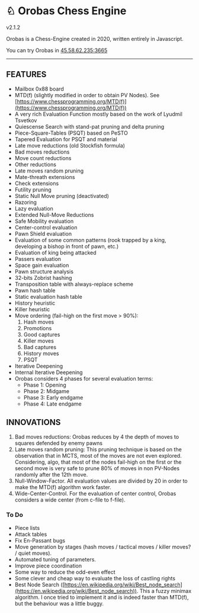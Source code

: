 # ♘ Orobas Chess Engine
v2.1.2

Orobas is a Chess-Engine created in 2020, written entirely in Javascript.

You can try Orobas in [45.58.62.235:3665](http://45.58.62.235:3665)

--------------
## FEATURES
* Mailbox 0x88 board
* MTD(f) (slightly modified in order to obtain PV Nodes). See [https://www.chessprogramming.org/MTD(f)](https://www.chessprogramming.org/MTD(f))
* A very rich Evaluation Function mostly based on the work of Lyudmil Tsvetkov
* Quiescense Search with stand-pat pruning and delta pruning
* Piece-Square-Tables (PSQT) based on PeSTO
* Tapered Evaluation for PSQT and material
* Late move reductions (old Stockfish formula)
* Bad moves reductions
* Move count reductions
* Other reductions
* Late moves random pruning
* Mate-threath extensions
* Check extensions
* Futility pruning
* Static Null Move pruning (deactivated)
* Razoring
* Lazy evaluation
* Extended Null-Move Reductions
* Safe Mobility evaluation
* Center-control evaluation
* Pawn Shield evaluation
* Evaluation of some common patterns (rook trapped by a king, developing a bishop in front of pawn, etc.)
* Evaluation of king being attacked
* Passers evaluation
* Space gain evaluation
* Pawn structure analysis
* 32-bits Zobrist hashing
* Transposition table with always-replace scheme
* Pawn hash table
* Static evaluation hash table
* History heuristic
* Killer heuristic
* Move ordering (fail-high on the first move > 90%):
  1. Hash moves
  2. Promotions
  3. Good captures
  4. Killer moves
  5. Bad captures
  6. History moves
  7. PSQT
* Iterative Deepening
* Internal Iterative Deepening
* Orobas considers 4 phases for several evaluation terms:
  * Phase 1: Opening
  * Phase 2: Midgame
  * Phase 3: Early endgame
  * Phase 4: Late endgame

## INNOVATIONS

1. Bad moves reductions: Orobas reduces by 4 the depth of moves to squares defended by enemy pawns
2. Late moves random pruning: This pruning technique is based on the observation that in MCTS, most of the moves are not even explored. Considering, algo, that most of the nodes fail-high on the first or the second move is very safe to prune 80% of moves in non PV-Nodes randomly after the 12th move.
3. Null-Window-Factor. All evaluation values are divided by 20 in order to make the MTD(f) algorithm work faster.
4. Wide-Center-Control. For the evaluation of center control, Orobas considers a wide center (from c-file to f-file).

### To Do
* Piece lists
* Attack tables
* Fix En-Passant bugs
* Move generation by stages (hash moves / tactical moves / killer moves? / quiet moves).
* Automated tuning of parameters.
* Improve piece coordination
* Some way to reduce the odd-even effect
* Some clever and cheap way to evaluate the loss of castling rights
* Best Node Search ([https://en.wikipedia.org/wiki/Best_node_search](https://en.wikipedia.org/wiki/Best_node_search)). This a fuzzy minimax algorithm. I once tried to implement it and is indeed faster than MTD(f), but the behaviour was a little buggy.
